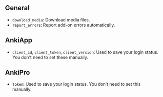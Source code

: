 ## General

-   `download_media`: Download media files.
-   `report_errors`: Report add-on errors automatically.

## AnkiApp

-   `client_id`, `client_token`, `client_version`: Used to save your login status. You don't need to set these manually.

## AnkiPro

-   `token`: Used to save your login status. You don't need to set this manually.
